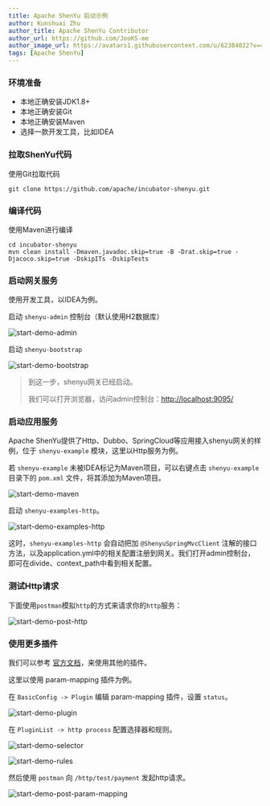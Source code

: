 ```yaml
---
title: Apache ShenYu 启动示例
author: Kunshuai Zhu
author_title: Apache ShenYu Contributor
author_url: https://github.com/JooKS-me
author_image_url: https://avatars1.githubusercontent.com/u/62384022?v=4
tags: [Apache ShenYu]
---
```


### 环境准备

- 本地正确安装JDK1.8+
- 本地正确安装Git
- 本地正确安装Maven
- 选择一款开发工具，比如IDEA

### 拉取ShenYu代码

使用Git拉取代码

```shell
git clone https://github.com/apache/incubator-shenyu.git
```

### 编译代码

使用Maven进行编译

```shell
cd incubator-shenyu
mvn clean install -Dmaven.javadoc.skip=true -B -Drat.skip=true -Djacoco.skip=true -DskipITs -DskipTests
```

### 启动网关服务

使用开发工具，以IDEA为例。

启动 `shenyu-admin` 控制台（默认使用H2数据库）

![start-demo-admin](/img/activities/start-demo/start-demo-admin.png)

启动 `shenyu-bootstrap`

![start-demo-bootstrap](/img/activities/start-demo/start-demo-bootstrap.png)

> 到这一步，shenyu网关已经启动。
>
> 我们可以打开浏览器，访问admin控制台：[http://localhost:9095/](http://localhost:9095/，默认账号密码为：admin/123456)

### 启动应用服务

Apache ShenYu提供了Http、Dubbo、SpringCloud等应用接入shenyu网关的样例，位于 `shenyu-example` 模块，这里以Http服务为例。

若 `shenyu-example` 未被IDEA标记为Maven项目，可以右键点击 `shenyu-example` 目录下的 `pom.xml` 文件，将其添加为Maven项目。

![start-demo-maven](/img/activities/start-demo/start-demo-maven.png)

启动 `shenyu-examples-http`。

![start-demo-examples-http](/img/activities/start-demo/start-demo-examples-http.png)

这时，`shenyu-examples-http` 会自动把加 `@ShenyuSpringMvcClient` 注解的接口方法，以及application.yml中的相关配置注册到网关。我们打开admin控制台，即可在divide、context_path中看到相关配置。

### 测试Http请求

下面使用`postman`模拟`http`的方式来请求你的`http`服务：

![start-demo-post-http](/img/activities/start-demo/start-demo-post-http.png)

### 使用更多插件

我们可以参考 [官方文档](https://shenyu.apache.org/zh/docs/index)，来使用其他的插件。

这里以使用 param-mapping 插件为例。

在 `BasicConfig -> Plugin` 编辑 param-mapping 插件，设置 `status`。

![start-demo-plugin](/img/activities/start-demo/start-demo-plugin.png)

在 `PluginList -> http process` 配置选择器和规则。

![start-demo-selector](/img/activities/start-demo/start-demo-selector.png)

![start-demo-rules](/img/activities/start-demo/start-demo-rules.png)

然后使用 `postman` 向 `/http/test/payment` 发起http请求。

![start-demo-post-param-mapping](/img/activities/start-demo/start-demo-post-param-mapping.png)
